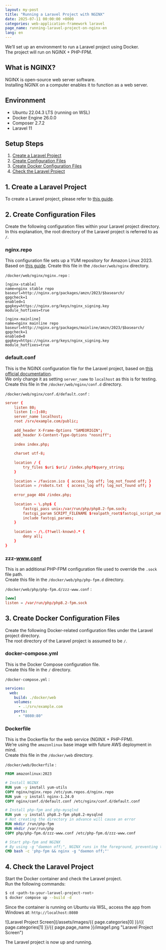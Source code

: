 ```yaml
---
layout: my-post
title: "Running a Laravel Project with NGINX"
date: 2025-07-11 00:00:00 +0000
categories: web-application-framework laravel
page_name: running-laravel-project-on-nginx-en
lang: en
---
```


We’ll set up an environment to run a Laravel project using Docker.  
The project will run on NGINX + PHP-FPM.

## What is NGINX?
NGINX is open-source web server software.  
Installing NGINX on a computer enables it to function as a web server.

## Environment
- Ubuntu 22.04.3 LTS (running on WSL)
- Docker Engine 26.0.0
- Composer 2.7.2
- Laravel 11

## Setup Steps
1. [Create a Laravel Project](#1-create-a-laravel-project)
2. [Create Configuration Files](#2-create-configuration-files)
3. [Create Docker Configuration Files](#3-create-docker-configuration-files)
4. [Check the Laravel Project](#4-check-the-laravel-project)

## 1. Create a Laravel Project
To create a Laravel project, please refer to [this guide](/web-application-framework/laravel/creating-laravel-project-on-linux-en).

## 2. Create Configuration Files
Create the following configuration files within your Laravel project directory.  
In this explanation, the root directory of the Laravel project is referred to as `/`.

### nginx.repo
This configuration file sets up a YUM repository for Amazon Linux 2023.  
Based on [this guide](https://docs.nginx.com/nginx/admin-guide/installing-nginx/installing-nginx-open-source/#installing-prebuilt-amazon-linux-packages).
Create this file in the `/docker/web/nginx` directory.

`/docker/web/nginx/nginx.repo` :
```
[nginx-stable]
name=nginx stable repo
baseurl=http://nginx.org/packages/amzn/2023/$basearch/
gpgcheck=1
enabled=1
gpgkey=https://nginx.org/keys/nginx_signing.key
module_hotfixes=true

[nginx-mainline]
name=nginx mainline repo
baseurl=http://nginx.org/packages/mainline/amzn/2023/$basearch/
gpgcheck=1
enabled=0
gpgkey=https://nginx.org/keys/nginx_signing.key
module_hotfixes=true
```

### default.conf
This is the NGINX configuration file for the Laravel project, based on [this official documentation](https://laravel.com/docs/11.x/deployment#nginx).  
We only change it as setting `server_name` to `localhost` as this is for testing.  
Create this file in the `/docker/web/nginx/conf.d` directory.

`/docker/web/nginx/conf.d/default.conf` :
```conf
server {
    listen 80;
    listen [::]:80;
    server_name localhost;
    root /srv/example.com/public;
 
    add_header X-Frame-Options "SAMEORIGIN";
    add_header X-Content-Type-Options "nosniff";
 
    index index.php;
 
    charset utf-8;
 
    location / {
        try_files $uri $uri/ /index.php?$query_string;
    }
 
    location = /favicon.ico { access_log off; log_not_found off; }
    location = /robots.txt  { access_log off; log_not_found off; }
 
    error_page 404 /index.php;
 
    location ~ \.php$ {
        fastcgi_pass unix:/var/run/php/php8.2-fpm.sock;
        fastcgi_param SCRIPT_FILENAME $realpath_root$fastcgi_script_name;
        include fastcgi_params;
    }
 
    location ~ /\.(?!well-known).* {
        deny all;
    }
}
```

### zzz-www.conf
This is an additional PHP-FPM configuration file used to override the `.sock` file path.  
Create this file in the `/docker/web/php/php-fpm.d` directory.

`/docker/web/php/php-fpm.d/zzz-www.conf` :
```conf
[www]
listen = /var/run/php/php8.2-fpm.sock
```

## 3. Create Docker Configuration Files
Create the following Docker-related configuration files under the Laravel project directory.  
The root directory of the Laravel project is assumed to be `/`.

### docker-compose.yml
This is the Docker Compose configuration file.  
Create this file in the `/` directory.

`/docker-compose.yml` :
```yml
services:
  web:
    build: ./docker/web
    volumes:
      - .:/srv/example.com
    ports:
      - "8080:80"
```

### Dockerfile
This is the Dockerfile for the web service (NGINX + PHP-FPM).  
We’re using the `amazonlinux` base image with future AWS deployment in mind.  
Create this file in the `/docker/web` directory.

`/docker/web/Dockerfile` :
```dockerfile
FROM amazonlinux:2023

# Install NGINX
RUN yum -y install yum-utils
COPY nginx/nginx.repo /etc/yum.repos.d/nginx.repo
RUN yum -y install nginx-1.24.0
COPY nginx/conf.d/default.conf /etc/nginx/conf.d/default.conf

# Install php-fpm and php-mysqlnd
RUN yum -y install php8.2-fpm php8.2-mysqlnd
# Not creating the directory in advance will cause an error
RUN mkdir /run/php-fpm
RUN mkdir /var/run/php
COPY php/php-fpm.d/zzz-www.conf /etc/php-fpm.d/zzz-www.conf

# Start php-fpm and NGINX
# By using -g "daemon off;", NGINX runs in the foreground, preventing the container from exiting automatically.
CMD bash -c 'php-fpm && nginx -g "daemon off;"'
```

## 4. Check the Laravel Project
Start the Docker container and check the Laravel project.  
Run the following commands:

```bash
$ cd <path-to-your-laravel-project-root>
$ docker compose up --build -d
```

Since the container is running on Ubuntu via WSL, access the app from Windows at: `http://localhost:8080`

![Laravel Project Screen](/assets/images/{{ page.categories[0] }}/{{ page.categories[1] }}/{{ page.page_name }}/image1.png "Laravel Project Screen")

The Laravel project is now up and running.